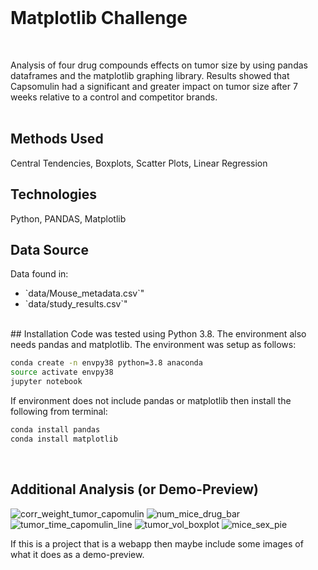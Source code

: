 <br>

# Matplotlib Challenge
<br>

Analysis of four drug compounds effects on tumor size by using pandas dataframes and the matplotlib graphing library.  Results showed that Capsomulin had a significant and greater impact on tumor size after 7 weeks relative to a control and competitor brands.  
<br>  

## Methods Used  
Central Tendencies, Boxplots, Scatter Plots, Linear Regression
<br>

## Technologies
Python, PANDAS, Matplotlib
<br>

## Data Source
Data found in:
<ul>
<li>`data/Mouse_metadata.csv`"</li>
<li>`data/study_results.csv`"</li>
  </ul>
<br>
## Installation
Code was tested using Python 3.8.  The environment also needs pandas and matplotlib. The environment was setup as follows:

```bash
conda create -n envpy38 python=3.8 anaconda
source activate envpy38
jupyter notebook
```
If environment does not include pandas or matplotlib then install the following from terminal:
```bash
conda install pandas
conda install matplotlib
```  
<br>

## Additional Analysis  (or Demo-Preview)
![corr_weight_tumor_capomulin](https://user-images.githubusercontent.com/66378414/161413067-b8f40ee6-8eeb-440d-8f77-9449c4e6133f.png)
![num_mice_drug_bar](https://user-images.githubusercontent.com/66378414/161413074-7a329869-e949-49f6-b2ef-e30f69b4ae6c.png)
![tumor_time_capomulin_line](https://user-images.githubusercontent.com/66378414/161413076-00ccc108-3013-4f03-be9f-2bb3038fdf88.png)
![tumor_vol_boxplot](https://user-images.githubusercontent.com/66378414/161413077-e811fe0f-65f2-4831-82e4-ba3d51aeea4a.png)
![mice_sex_pie](https://user-images.githubusercontent.com/66378414/161413078-989b6fdb-f5cc-465d-bb63-ff6f28bcaf4c.png)

If this is a project that is a webapp then maybe include some images of what it does as a demo-preview.  
<br>

